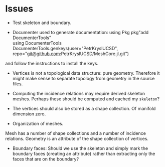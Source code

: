 # Issues

- Test skeleton and boundary.

- Documenter used to generate documentation:
using Pkg
pkg"add DocumenterTools"  
using DocumenterTools
DocumenterTools.genkeys(user="PetrKryslUCSD", repo="git@github.com:PetrKryslUCSD/MeshCore.jl.git")

and follow the instructions to install the keys.

- Vertices is not a topological data structure: pure geometry. Therefore
it might make sense to separate topology from geometry in the source files.

- Computing the incidence relations may require derived skeleton meshes.
Perhaps these should be computed and cached my `skeleton`?

- The vertices should also be stored as a shape collection. Of manifold dimension zero.

- Organization of meshes.

Mesh has a number of shape collections and a number of incidence relations.
Geometry is an attribute of the shape collection of vertices.

- Boundary faces: Should we use the skeleton and simply mark the boundary faces (creating an attribute) rather than extracting only the faces that are on the boundary?

